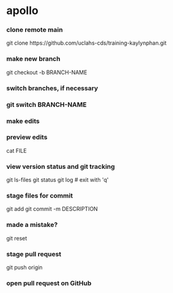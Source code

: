 <h1>apollo</h1>

<h3>clone remote main</h3>
git clone https://github.com/uclahs-cds/training-kaylynphan.git

<h3>make new branch</h3>
	git checkout -b BRANCH-NAME
<h3>switch branches, if necessary<h3>
	git switch BRANCH-NAME

<h3>make edits</h3>

<h3>preview edits</h3>
	cat FILE

<h3>view version status and git tracking</h3>
	git ls-files
	git status
	git log # exit with 'q'

<h3>stage files for commit</h3>
	git add <filename>
	git commit -m DESCRIPTION

<h3>made a mistake?</h3>
	git reset <filename>

<h3>stage pull request</h3>
	git push origin <branch-name>

<h3>open pull request on GitHub</h3>
